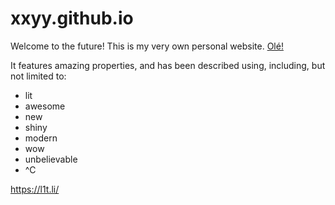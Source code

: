 xxyy.github.io
===============

Welcome to the future! This is my very own personal website. [Olé!](https://youtu.be/2rl-Kv_IuDQ)

It features amazing properties, and has been described using, including, but not limited to:

 * lit
 * awesome
 * new
 * shiny
 * modern
 * wow
 * unbelievable
 * ^C

https://l1t.li/
